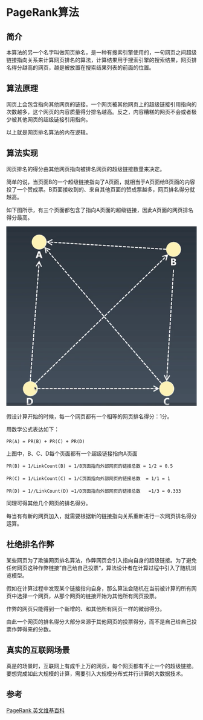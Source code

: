 # PageRank算法

## 简介

本算法的另一个名字叫做网页排名，是一种有搜索引擎使用的，一句网页之间超级链接指向关系来计算网页排名的算法，计算结果用于搜索引擎的搜索结果，网页排名得分越高的网页，越是被放置在搜索结果列表的前面的位置。

## 算法原理

网页上会包含指向其他网页的链接。一个网页被其他网页上的超级链接引用指向的次数越多，这个网页的内容质量得分排名越高。反之，内容糟糕的网页不会或者极少被其他网页的超级链接引用指向。

以上就是网页排名算法的内在逻辑。

## 算法实现

网页排名的得分由其他网页指向被排名网页的超级链接数量来决定。

简单的说，当页面B的一个超级链接指向了A页面，就相当于A页面给B页面的内容投了一个赞成票。B页面接收到的、来自其他页面的赞成票越多，网页排名得分就越高。

如下图所示，有三个页面都包含了指向A页面的超级链接，因此A页面的网页排名得分最高。

![avatar](./pgrk001.png)

假设计算开始的时候，每一个网页都有一个相等的网页排名得分：1分。

用数学公式表达如下：

    PR(A) = PR(B) + PR(C) + PR(D)

上图中，B、C、D每个页面都有一个超级链接指向A页面

    PR(B) = 1/LinkCount(B) = 1/B页面指向外部网页的链接总数 = 1/2 = 0.5

    PR(C) = 1/LinkCount(C) = 1/C页面指向外部网页的链接总数  = 1/1 = 1

    PR(D) = 1//LinkCount(D) =1/D页面指向外部网页的链接总数   =1/3 = 0.333

同理可得其他几个网页的排名得分。

每当有有新的网页加入，就需要根据新的链接指向关系重新进行一次网页排名得分运算。

## 杜绝排名作弊

某些网页为了欺骗网页排名算法，作弊网页会引入指向自身的超级链接。为了避免任何网页这种作弊链接”自己给自己投票“，算法设计者在计算过程中引入了随机浏览模型。

假如在计算过程中发现某个链接指向自身，那么算法会随机在当前被计算的所有网页中选择一个网页，从那个网页的链接开始为其他所有网页投票。

作弊的网页只能得到一个新增的、和其他所有网页一样的微弱得分。

由此一个网页的排名得分大部分来源于其他网页的投票得分，而不是自己给自己投票作弊得来的分数。

## 真实的互联网场景

真是的场景时，互联网上有成千上万的网页，每个网页都有不止一个的超级链接。要想完成如此大规模的计算，需要引入大规模分布式并行计算的大数据技术。

## 参考

[PageRank 英文维基百科](https://en.wikipedia.org/wiki/PageRank#Simplified_algorithm)



